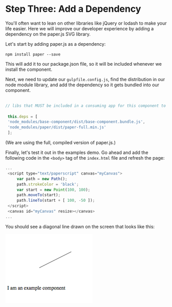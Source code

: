 # Step Three: Add a Dependency

You'll often want to lean on other libraries like jQuery or lodash to make your life easier.  Here we will improve our developer experience by adding a dependency on the paper.js SVG library.

Let's start by adding paper.js as a dependency:

`npm install paper --save`

This will add it to our package.json file, so it will be included whenever we install the component.

Next, we need to update our `gulpfile.config.js`, find the distribution in our node module library, and add the dependency so it gets bundled into our component.

```js

// libs that MUST be included in a consuming app for this component to work

 this.deps = [
 'node_modules/base-component/dist/base-component.bundle.js',
 'node_modules/paper/dist/paper-full.min.js'
 ];

```

\(We are using the full, compiled version of paper.js.\)

Finally, let's test it out in the examples demo.  Go ahead and add the following code in the `<body>` tag of the `index.html` file and refresh the page:

```js
...
 <script type="text/paperscript" canvas="myCanvas">
     var path = new Path();
     path.strokeColor = 'black';
     var start = new Point(100, 100);
     path.moveTo(start);
     path.lineTo(start + [ 100, -50 ]);
 </script> 
 <canvas id="myCanvas" resize></canvas>
...
```

You should see a diagonal line drawn on the screen that looks like this:

![](/assets/paperjs-example.png)

